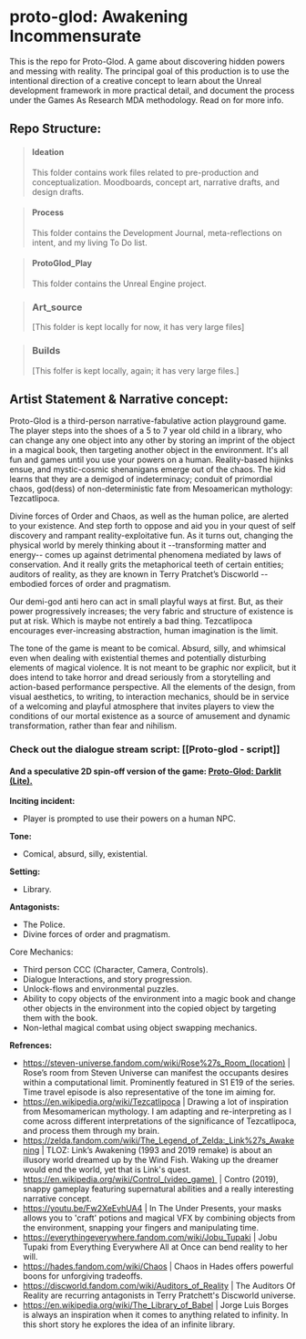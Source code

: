 # proto-glod: Awakening Incommensurate

This is the repo for Proto-Glod. A game about discovering hidden powers and messing with reality. The principal goal of this production is to use the intentional direction of a creative concept to learn about the Unreal development framework in more practical detail, and document the process under the Games As Research MDA methodology. Read on for more info.

## Repo Structure:

> #### Ideation
> This folder contains work files related to pre-production and conceptualization. Moodboards, concept art, narrative drafts, and design drafts.

> #### Process
> This folder contains the Development Journal, meta-reflections on intent, and my living To Do list.

> #### ProtoGlod_Play
> This folder contains the Unreal Engine project.

> ### Art_source
> [This folder is kept locally for now, it has very large files]

> ### Builds
> [This folfer is kept locally, again; it has very large files.]

## Artist Statement & Narrative concept:

Proto-Glod is a third-person narrative-fabulative action playground game. The player steps into the shoes of a 5 to 7 year old child in a library, who can change any one object into any other by storing an imprint of the object in a magical book, then targeting another object in the environment. It's all fun and games until you use your powers on a human. Reality-based hijinks ensue, and mystic-cosmic shenanigans emerge out of the chaos. The kid learns that they are a demigod of indeterminacy; conduit of primordial chaos, god(dess) of non-deterministic fate from Mesoamerican mythology: Tezcatlipoca.

Divine forces of Order and Chaos, as well as the human police, are alerted to your existence. And step forth to oppose and aid you in your quest of self discovery and rampant reality-exploitative fun. As it turns out, changing the physical world by merely thinking about it --transforming matter and energy-- comes up against detrimental phenomena mediated by laws of conservation. And it really grits the metaphorical teeth of certain entities; auditors of reality, as they are known in Terry Pratchet’s Discworld --embodied forces of order and pragmatism. 

Our demi-god anti hero can act in small playful ways at first. But, as their power progressively increases; the very fabric and structure of existence is put at risk. Which is maybe not entirely a bad thing. Tezcatlipoca encourages ever-increasing abstraction, human imagination is the limit. 

The tone of the game is meant to be comical. Absurd, silly, and whimsical even when dealing with existential themes and potentially disturbing elements of magical violence. It is not meant to be graphic nor explicit, but it does intend to take horror and dread seriously from a storytelling and action-based performance perspective. All the elements of the design, from visual aesthetics, to writing, to interaction mechanics, should be in service of a welcoming and playful atmosphere that invites players to view the conditions of our mortal existence as a source of amusement and dynamic transformation, rather than fear and nihilism.

### Check out the dialogue stream script: [[Proto-glod - script]]

#### And a speculative 2D spin-off version of the game: [Proto-Glod: Darklit (Lite).](https://lm-vega.itch.io/proto-glod-darklit-lite)

**Inciting incident:**
- Player is prompted to use their powers on a human NPC.

**Tone:** 
- Comical, absurd, silly, existential.

**Setting:**
- Library.

**Antagonists:**
- The Police.
- Divine forces of order and pragmatism.

Core Mechanics:
- Third person CCC (Character, Camera, Controls).
- Dialogue Interactions, and story progression.
- Unlock-flows and environmental puzzles.
- Ability to copy objects of the environment into a magic book and change other objects in
the environment into the copied object by targeting them with the book.
- Non-lethal magical combat using object swapping mechanics.

**Refrences:**
- https://steven-universe.fandom.com/wiki/Rose%27s_Room_(location) | Rose’s room from Steven Universe can manifest the occupants desires within a computational limit. Prominently featured in S1 E19 of the series. Time travel episode is also representative of the tone im aiming for.
- https://en.wikipedia.org/wiki/Tezcatlipoca | Drawing a lot of inspiration from Mesomamerican mythology. I am adapting and re-interpreting as I come across different interpretations of the significance of Tezcatlipoca, and process them through my brain.
- https://zelda.fandom.com/wiki/The_Legend_of_Zelda:_Link%27s_Awakening | TLOZ: Link’s Awakening (1993 and 2019 remake) is about an illusory world dreamed up by the Wind Fish. Waking up the dreamer would end the world, yet that is Link's quest.
- https://en.wikipedia.org/wiki/Control_(video_game)  | Contro (2019), snappy gameplay featuring supernatural abilities and a really interesting narrative concept. 
- https://youtu.be/Fw2XeEvhUA4 | In The Under Presents, your masks allows you to 'craft' potions and magical VFX by combining objects from the environment, snapping your fingers and manipulating time.
- https://everythingeverywhere.fandom.com/wiki/Jobu_Tupaki | Jobu Tupaki from Everything Everywhere All at Once can bend reality to her will.
- https://hades.fandom.com/wiki/Chaos | Chaos in Hades offers powerful boons for unforgiving tradeoffs.
- https://discworld.fandom.com/wiki/Auditors_of_Reality | The Auditors Of Reality are recurring antagonists in Terry Pratchett's Discworld universe.
-  https://en.wikipedia.org/wiki/The_Library_of_Babel | Jorge Luis Borges is always an inspiration when it comes to anything related to infinity. In this short story he explores the idea of an infinite library.
